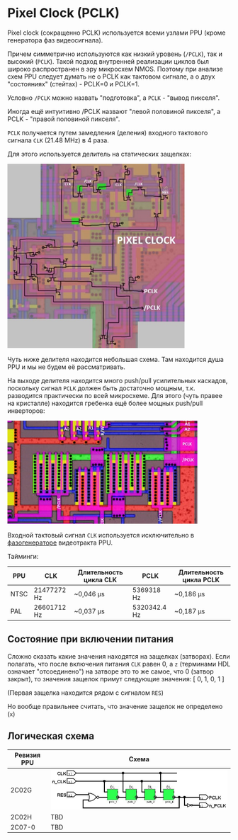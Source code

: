 # Pixel Clock (PCLK)

Pixel clock (сокращенно PCLK) используется всеми узлами PPU (кроме генератора фаз видеосигнала).

Причем симметрично используются как низкий уровень (`/PCLK`), так и высокий (`PCLK`). Такой подход внутренней реализации циклов был широко распространен в эру микросхем NMOS. Поэтому при анализе схем PPU следует думать не о PCLK как тактовом сигнале, а о двух "состояниях" (стейтах) - PCLK=0 и PCLK=1.

Условно `/PCLK` можно назвать "подготовка", а `PCLK` - "вывод пикселя".

Иногда ещё интуитивно /PCLK назвают "левой половиной пикселя", а PCLK - "правой половиной пикселя".

`PCLK` получается путем замедления (деления) входного тактового сигнала `CLK` (21.48 MHz) в 4 раза.

Для этого используется делитель на статических защелках:

<img src="/BreakingNESWiki/imgstore/ppu/pclk.jpg" width="400px">

Чуть ниже делителя находится небольшая схема. Там находится душа PPU и мы не будем её рассматривать.

На выходе делителя находится много push/pull усилительных каскадов, поскольку сигнал `PCLK` должен быть достаточно мощным, т.к. разводится практически по всей микросхеме. Для этого (чуть правее на кристалле) находится гребенка ещё более мощных push/pull инверторов:

![pclk_amp](/BreakingNESWiki/imgstore/ppu/pclk_amp.jpg)

Входной тактовый сигнал `CLK` используется исключительно в [фазогенераторе](video_out.md) видеотракта PPU.

Тайминги:

|PPU|CLK|Длительность цикла CLK|PCLK|Длительность цикла PCLK|
|---|---|---|---|---|
|NTSC|21477272 Hz|~0,046 µs|5369318 Hz|~0,186 µs|
|PAL|26601712 Hz|~0,037 µs|5320342.4 Hz|~0,187 µs|

## Состояние при включении питания

Сложно сказать какие значения находятся на защелках (затворах). Если полагать, что после включения питания `CLK` равен 0, а `z` (терминами HDL означает "отсоединено") на затворе это то же самое, что 0 (затвор закрыт), то значения защелок примут следующие значения: [ 0, 1, 0, 1 ]

(Первая защелка находится рядом с сигналом `RES`)

Но вообще правильнее считать, что значение защелок не определено (`x`)

## Логическая схема

|Ревизия PPU|Схема|
|---|---|
|2C02G|![pclk_2C02G](/BreakingNESWiki/imgstore/ppu/pclk_2C02G.jpg)|
|2C02H|TBD|
|2C07-0|TBD|
